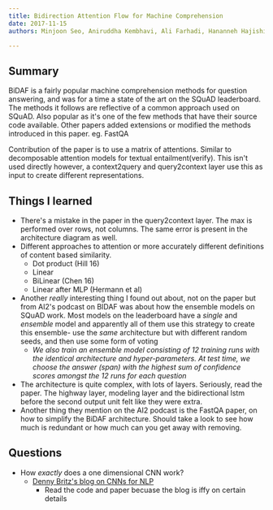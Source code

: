 ```yaml
---
title: Bidirection Attention Flow for Machine Comprehension
date: 2017-11-15
authors: Minjoon Seo, Aniruddha Kembhavi, Ali Farhadi, Hananneh Hajishirzi

---
```


## Summary

BiDAF is a fairly popular machine comprehension methods for question answering,
and was for a time a state of the art on the SQuAD leaderboard.  The methods it
follows are reflective of a common approach used on SQuAD. Also popular as
it's one of the few methods that have their source code available. Other papers
added extensions or modified the methods introduced in this paper. eg. FastQA

Contribution of the paper is to use a matrix of attentions. Similar to
decomposable attention models for textual entailment(verify). This isn't used
directly however, a context2query and query2context layer use this as input to
create different representations. 


## Things I learned

- There's a mistake in the paper in the query2context layer. The max is
  performed over rows, not columns. The same error is present in the
  architecture diagram as well.
- Different approaches to attention or more accurately different definitions of
  content based similarity.
    - Dot product (Hill 16)
    - Linear 
    - BiLinear (Chen 16)
    - Linear after MLP (Hermann et al)
- Another *really* interesting thing I found out about, not on the paper but
  from AI2's podcast on BIDAF was about how the ensemble models on SQuAD work.
  Most models on the leaderboard have a *single* and *ensemble* model and
  apparently all of them use this strategy to create this ensemble- use the
  *same* architecture but with different random seeds, and then use some form
  of voting    
    - *We also train an ensemble model consisting of 12 training runs with the
      identical architecture and hyper-parameters.  At test time, we choose the
      answer (span) with the highest sum of confidence scores amongst the 12 runs for
      each question*
- The architecture is quite complex, with lots of layers. Seriously, read the
  paper. The highway layer, modeling layer and the bidirectional lstm before
  the second output unit felt like they were extra. 
- Another thing they mention on the AI2 podcast is the FastQA paper, on how to
  simplify the BiDAF architecture. Should take a look to see how much is
  redundant or how much can you get away with removing.

## Questions
- How *exactly* does a one dimensional CNN work? 
    - [Denny Britz's blog on CNNs for NLP](http://www.wildml.com/2015/11/understanding-convolutional-neural-networks-for-nlp/)
        - Read the code and paper becuase the blog is iffy on certain details
